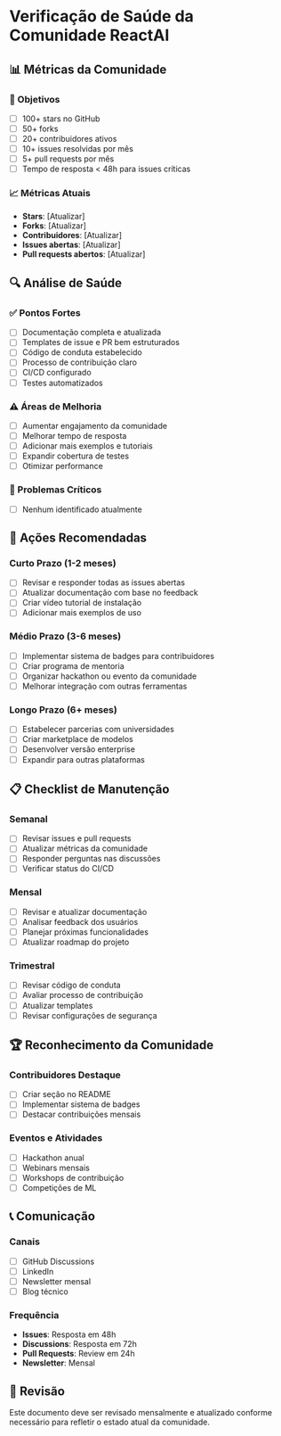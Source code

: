 # Verificação de Saúde da Comunidade ReactAI

## 📊 Métricas da Comunidade

### 🎯 Objetivos
- [ ] 100+ stars no GitHub
- [ ] 50+ forks
- [ ] 20+ contribuidores ativos
- [ ] 10+ issues resolvidas por mês
- [ ] 5+ pull requests por mês
- [ ] Tempo de resposta < 48h para issues críticas

### 📈 Métricas Atuais
- **Stars**: [Atualizar]
- **Forks**: [Atualizar]
- **Contribuidores**: [Atualizar]
- **Issues abertas**: [Atualizar]
- **Pull requests abertos**: [Atualizar]

## 🔍 Análise de Saúde

### ✅ Pontos Fortes
- [ ] Documentação completa e atualizada
- [ ] Templates de issue e PR bem estruturados
- [ ] Código de conduta estabelecido
- [ ] Processo de contribuição claro
- [ ] CI/CD configurado
- [ ] Testes automatizados

### ⚠️ Áreas de Melhoria
- [ ] Aumentar engajamento da comunidade
- [ ] Melhorar tempo de resposta
- [ ] Adicionar mais exemplos e tutoriais
- [ ] Expandir cobertura de testes
- [ ] Otimizar performance

### 🚨 Problemas Críticos
- [ ] Nenhum identificado atualmente

## 🎯 Ações Recomendadas

### Curto Prazo (1-2 meses)
- [ ] Revisar e responder todas as issues abertas
- [ ] Atualizar documentação com base no feedback
- [ ] Criar vídeo tutorial de instalação
- [ ] Adicionar mais exemplos de uso

### Médio Prazo (3-6 meses)
- [ ] Implementar sistema de badges para contribuidores
- [ ] Criar programa de mentoria
- [ ] Organizar hackathon ou evento da comunidade
- [ ] Melhorar integração com outras ferramentas

### Longo Prazo (6+ meses)
- [ ] Estabelecer parcerias com universidades
- [ ] Criar marketplace de modelos
- [ ] Desenvolver versão enterprise
- [ ] Expandir para outras plataformas

## 📋 Checklist de Manutenção

### Semanal
- [ ] Revisar issues e pull requests
- [ ] Atualizar métricas da comunidade
- [ ] Responder perguntas nas discussões
- [ ] Verificar status do CI/CD

### Mensal
- [ ] Revisar e atualizar documentação
- [ ] Analisar feedback dos usuários
- [ ] Planejar próximas funcionalidades
- [ ] Atualizar roadmap do projeto

### Trimestral
- [ ] Revisar código de conduta
- [ ] Avaliar processo de contribuição
- [ ] Atualizar templates
- [ ] Revisar configurações de segurança

## 🏆 Reconhecimento da Comunidade

### Contribuidores Destaque
- [ ] Criar seção no README
- [ ] Implementar sistema de badges
- [ ] Destacar contribuições mensais

### Eventos e Atividades
- [ ] Hackathon anual
- [ ] Webinars mensais
- [ ] Workshops de contribuição
- [ ] Competições de ML

## 📞 Comunicação

### Canais
- [ ] GitHub Discussions
- [ ] LinkedIn
- [ ] Newsletter mensal
- [ ] Blog técnico

### Frequência
- **Issues**: Resposta em 48h
- **Discussions**: Resposta em 72h
- **Pull Requests**: Review em 24h
- **Newsletter**: Mensal

## 🔄 Revisão

Este documento deve ser revisado mensalmente e atualizado conforme necessário para refletir o estado atual da comunidade.
